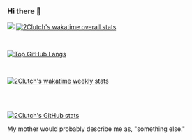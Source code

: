 ### Hi there 👋

![](https://visitor-badge.glitch.me/badge?page_id=2Clutch.visitor-badge) [![2Clutch's wakatime overall stats](https://wakatime.com/badge/user/3b854071-d78f-41fe-be35-6e6fd2abba74.svg)](https://wakatime.com/@3b854071-d78f-41fe-be35-6e6fd2abba74)

<br>

[![Top GitHub Langs](https://github-readme-stats.vercel.app/api/top-langs/?username=2Clutch&hide_borders=true&layout=compact)](https://github.com/2Clutch/github-readme-stats)

<br>

[![2Clutch's wakatime weekly stats](https://github-readme-stats.vercel.app/api/wakatime?username=2Clutch&layout=compact&hide_progress=true)](https://github.com/2Clutch/github-readme-stats)

<br>



<br>

[![2Clutch's GitHub stats](https://github-readme-stats.vercel.app/api?username=2Clutch&count_private=true&include_all_commits=true&show_icons=true)](https://github.com/2Clutch/github-readme-stats)




My mother would probably describe me as, "something else."

&nbsp; &nbsp; &nbsp; &nbsp; &nbsp; &nbsp; &nbsp; &nbsp; &nbsp; &nbsp; &nbsp; &nbsp; &nbsp; &nbsp; &nbsp; &nbsp; &nbsp; &nbsp;


<!--
**2Clutch/2Clutch** is a ✨ _special_ ✨ repository because its `README.md` (this file) appears on your GitHub profile.

Here are some ideas to get you started:

- 🔭 I’m currently working on ...
- 🌱 I’m currently learning ...
- 👯 I’m looking to collaborate on ...
- 🤔 I’m looking for help with ...
- 💬 Ask me about ...
- 📫 How to reach me: ...
- 😄 Pronouns: ...
- ⚡ Fun fact: ...
-->
